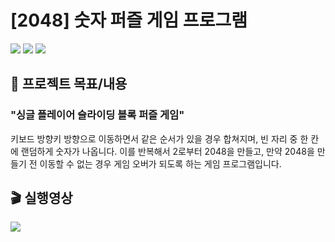 # [2048] 숫자 퍼즐 게임 프로그램
<p>
<img src="https://img.shields.io/badge/JavaScript-f7df1e.svg?&style=for-the-badge&logo=JavaScript&logoColor=black"/>
<img src="https://img.shields.io/badge/HTML-e34f26.svg?&style=for-the-badge&logo=HTML5&logoColor=white"/>
<img src="https://img.shields.io/badge/CSS-1572b6.svg?&style=for-the-badge&logo=CSS3&logoColor=white"/>
</p>

## 📑 프로젝트 목표/내용
### "싱글 플레이어 슬라이딩 블록 퍼즐 게임" <br>
키보드 방향키 방향으로 이동하면서 같은 순서가 있을 경우 합쳐지며, 빈 자리 중 한 칸에 랜덤하게 숫자가 나옵니다. 이를 반복해서 2로부터 2048을 만들고, 만약 2048을 만들기 전 이동할 수 없는 경우 게임 오버가 되도록 하는 게임 프로그램입니다.

## 🎬 실행영상
<img src="https://user-images.githubusercontent.com/89624548/192436264-28072ec5-b607-4094-8783-29674656657a.gif">
